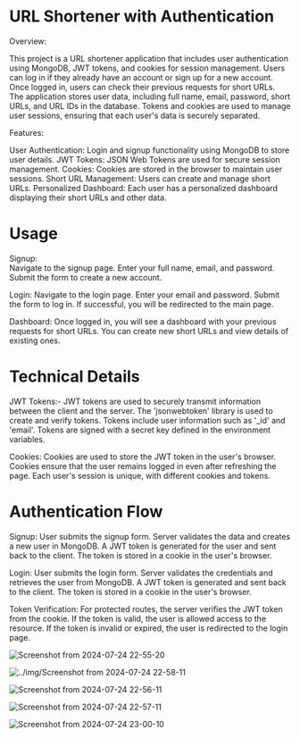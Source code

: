 # URL Shortener with Authentication

Overview:

This project is a URL shortener application that includes user authentication using MongoDB, 
JWT tokens, and cookies for session management. 
Users can log in if they already have an account or sign up for a new account. 
Once logged in, users can check their previous requests for short URLs. 
The application stores user data, including full name, email, password, short URLs, and URL IDs in the database.
Tokens and cookies are used to manage user sessions, ensuring that each user's data is securely separated.


Features:

   User Authentication: Login and signup functionality using MongoDB to store user details.   JWT Tokens: JSON Web Tokens are used for secure session management.
   Cookies: Cookies are stored in the browser to maintain user sessions.
   Short URL Management: Users can create and manage short URLs.
   Personalized Dashboard: Each user has a personalized dashboard displaying their short URLs and other data.


 #  Usage

  Signup:  
        Navigate to the signup page.
        Enter your full name, email, and password.
        Submit the form to create a new account.

   Login:
        Navigate to the login page.
        Enter your email and password.
        Submit the form to log in.
        If successful, you will be redirected to the main page.

  Dashboard:
       Once logged in, you will see a dashboard with
       your previous requests for short URLs.
       You can create new short URLs and view details of existing ones.


# Technical Details 
  
  JWT Tokens:-
    JWT tokens are used to securely transmit information between the client and the server.
    The 'jsonwebtoken' library is used to create and verify tokens.
    Tokens include user information such as '_id' and 'email'.
    Tokens are signed with a secret key defined in the environment variables.

   Cookies:
    Cookies are used to store the JWT token in the user's browser.
    Cookies ensure that the user remains logged in even after refreshing the page.
    Each user's session is unique, with different cookies and tokens.


  # Authentication Flow

  Signup:
        User submits the signup form.
        Server validates the data and creates a new user in MongoDB.
        A JWT token is generated for the user and sent back to the client.
        The token is stored in a cookie in the user's browser.

  Login:
    User submits the login form.
    Server validates the credentials and retrieves the user from MongoDB.
    A JWT token is generated and sent back to the client.
    The token is stored in a cookie in the user's browser.

Token Verification:
    For protected routes, the server verifies the JWT token from the cookie.
    If the token is valid, the user is allowed access to the resource.
    If the token is invalid or expired, the user is redirected to the login page.  

![Screenshot from 2024-07-24 22-55-20](https://github.com/user-attachments/assets/36eecc5b-13a1-4e59-bd6e-291236322bd9)


![../img/Screenshot from 2024-07-24 22-58-11](https://github.com/user-attachments/assets/bbd1caf6-5ebe-4a7c-8c3c-2634dc2bdbb7)


![Screenshot from 2024-07-24 22-56-11](https://github.com/user-attachments/assets/6da393e9-dbb4-480a-8595-77f86cd08000)


![Screenshot from 2024-07-24 22-57-11](https://github.com/user-attachments/assets/12245cce-b578-4f5b-9a7e-87b7a2d54464)


![Screenshot from 2024-07-24 23-00-10](https://github.com/user-attachments/assets/9cb506a0-d1af-49d7-ac60-6c3924598b92)
